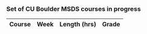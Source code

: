 ### Set of CU Boulder MSDS courses in progress

| Course | Week | Length (hrs) | Grade |
| --- | --- | --- | --- |
